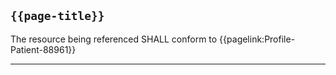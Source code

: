 ## `{{page-title}}`

The resource being referenced SHALL conform to {{pagelink:Profile-Patient-88961}}

---